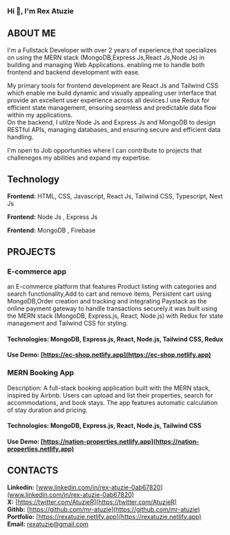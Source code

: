 ### Hi 👋, I'm Rex Atuzie

## ABOUT ME
I'm a Fullstack Developer with over 2 years of experience,that specializes on using the MERN stack (MongoDB,Express Js,React Js,Node Js) in building and managing Web Applications. enabling me to handle both frontend and backend development with ease.

My primary tools for frontend development are React Js and Tailwind CSS which enable me build dynamic and visually appealing user interface that provide an excellent user experience across all devices.I use Redux for efficient state management, ensuring seamless and predictable data flow within my applications.
<br/>
On the backend, I utilze Node Js and Express Js and MongoDB to design RESTful APIs, managing databases, and ensuring secure and efficient data handling.

I'm open to Job opportunities where I can contribute to projects that challeneges my abilities and expand my expertise.

## Technology
**Frontend:**  HTML, CSS, Javascript, React Js, Tailwind CSS, Typescript, Next Js

**Frontend:** Node Js , Express Js

 **Frontend:** MongoDB , Firebase

## PROJECTS
### E-commerce app
 an E-commerce platform that features Product listing with categories and search functionality,Add to cart and remove items, Persistent cart using MongoDB,Order creation and tracking and integrating Paystack as the online payment gateway to handle transactions securely.it was built using the MERN stack (MongoDB, Express.js, React, Node.js) with Redux for state management and Tailwind CSS for styling.
#### Technologies: MongoDB, Express.js, React, Node.js, Tailwind CSS, Redux
#### Use Demo: [https://ec-shop.netlify.app](https://ec-shop.netlify.app)

### MERN Booking App
Description: A full-stack booking application built with the MERN stack, inspired by Airbnb. Users can upload and list their properties, search for accommodations, and book stays. The app features automatic calculation of stay duration and pricing.
#### Technologies: MongoDB, Express.js, React, Node.js, Tailwind CSS
#### Use Demo: [https://nation-properties.netlify.app](https://nation-properties.netlify.app)

## CONTACTS
**Linkedin:** [www.linkedin.com/in/rex-atuzie-0ab67820](www.linkedin.com/in/rex-atuzie-0ab67820) <br/>
**X:** [https://twitter.com/AtuzieR](https://twitter.com/AtuzieR) <br/>
**Githb:** [https://github.com/mr-atuzie](https://github.com/mr-atuzie) <br/>
**Portfolio:** [https://rexatuzie.netlify.app](https://rexatuzie.netlify.app) <br/>
**Email:** [rexatuzie@gmail.com](rexatuzie@gmail.com)

